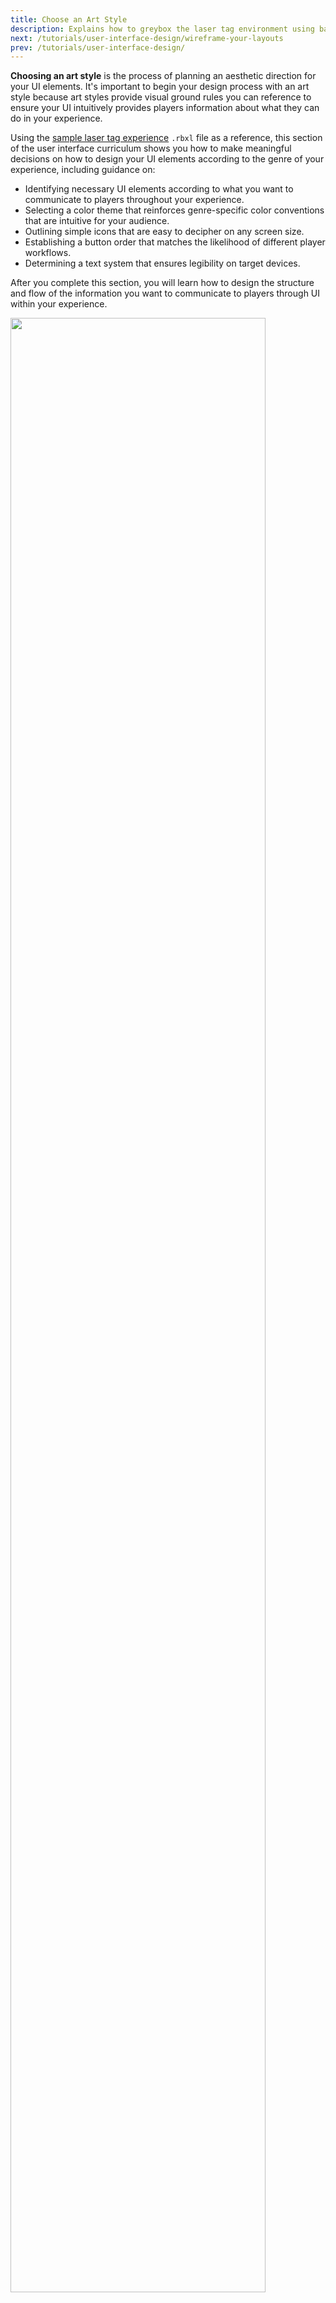 ```yaml
---
title: Choose an Art Style
description: Explains how to greybox the laser tag environment using basic parts.
next: /tutorials/user-interface-design/wireframe-your-layouts
prev: /tutorials/user-interface-design/
---
```


**Choosing an art style** is the process of planning an aesthetic direction for your UI elements. It's important to begin your design process with an art style because art styles provide visual ground rules you can reference to ensure your UI intuitively provides players information about what they can do in your experience.

Using the [sample laser tag experience](https://www.roblox.com/games/14817965191/Laser-Tag-1A) `.rbxl` file as a reference, this section of the user interface curriculum shows you how to make meaningful decisions on how to design your UI elements according to the genre of your experience, including guidance on:

- Identifying necessary UI elements according to what you want to communicate to players throughout your experience.
- Selecting a color theme that reinforces genre-specific color conventions that are intuitive for your audience.
- Outlining simple icons that are easy to decipher on any screen size.
- Establishing a button order that matches the likelihood of different player workflows.
- Determining a text system that ensures legibility on target devices.

After you complete this section, you will learn how to design the structure and flow of the information you want to communicate to players through UI within your experience.

<img width="90%" img src="../../assets/tutorials/user-interface-design/Section1/Intro.jpg" alt="" />

## Identify Your UI Elements

The first step in choosing an art style for your UI is to identify what UI elements you need for the varying types of information you want to communicate to your audience. Doing this work at the start of your design process is crucial because it allows you to categorize UI elements by their functional purpose, make semantic decisions according to where and when players are going to interact with each UI element, and plan where you can reuse UI elements across your experience.

There are many different ways to brainstorm which UI elements are necessary for your gameplay requirements, but it's recommended to start with envisioning what a player needs to know as soon as they join your experience. For example, when a player opens the sample laser tag experience, they may ask themselves the following questions:

- What is the goal of the experience?
- How do I know who is on my team?
- How do I keep track of my team's points?
- How do I select a blaster?
- How do I know where the blaster shoots a laser?
- If I'm on a mobile device, how do I shoot my blaster?
- After I shoot a laser, when can I shoot again?
- How do I know when I am starting the round?
- How do I know when I successfully tag someone with my blaster?
- How do I know when the enemy team successfully tags me?

By using these questions to understand what information is imperative for players to know to be successful, you can sort the sample laser tag experience's UI needs into three categories:

1. Information about the experience's objective.
2. Information about the blaster.
3. Information about the state of the player.

Sorting your experience's UI needs into categories is helpful because you can formulate your art style around each grouping to reinforce what information each category needs to teach players. For example, if you want your UI to tell players what actions they can take regarding their character's health status, you might choose an art style with UI elements that prioritize the color green and/or plus icons so players can quickly recognize their function.

After you sort your experience's UI needs into categories, you can create a list of the UI elements necessary to meet the requirements of each category. To demonstrate, the sample laser tag experience uses the following table of UI elements to address the previous list of potential player questions. As you work through this tutorial, the UI curriculum will continue to refer to this list and highlight major design decisions that relate to each category of UI elements.

   <table>
   <thead>
   <tr>
   <th>Category</th>
   <th>UI Elements</th>
   </tr>
   </thead>
   <tbody>
   <tr>
   <td>Information about the experience's objective</td>
   <td><ul><li>Objective prompt</li><li>Team point tracker</li><li>Team indicator</li></ul></td>
   </tr>
   <tr>
   <td>Information about the blaster</td>
   <td><ul><li>Blaster selector</li><li>Cross hair</li><li>Hit marker</li><li>Cooldown meter</li><li>Shoot button for mobile devices</li></ul></td>
   </tr>
   <tr>
   <td>Information about the state of the player</td>
   <td><ul><li>Force field screen when player is joining or rejoining the round</li><li>Respawn screen when player is tagged out</li><li>Indicator when enemy players are tagged out</li></ul></td>
   </tr>
   </tbody>
   </table>

Now that you have a list of UI elements for your experience, it's time to begin making stylistic and semantic choices for each grouping of UI elements, starting with a color theme.

## Select a Color Theme

A **color theme**, or color palette, is a selection of colors that each communicate a message through consistent application within your experience, such as using a bright color to indicate when something is selectable. Applying a color theme to your UI elements is important, especially when you rely on color conventions within the genre of your experience, because it allows players to quickly understand your UI with minimal effort.

In the [Environmental Art Curriculum](../environmental-art/index.md), each half of the laser tag environment is color-coded from a top-down view to differentiate which area of the map is near each team's respective spawn zone: **mint** for the team that assembles on the left side of the map, and **carnation pink** for the team that assembles on the right side of the map. These specific colors are useful because they are **complementary**, meaning that they contrast each other well, and enable players to easily scan their surroundings and orient themselves regardless of what direction they're facing in the building.

<GridContainer numColumns="2">
  <figure>
    <img width="100%" img src="../../assets/tutorials/user-interface-design/Section1/GreenLeft.jpg" alt="The door on the mint green side of the map." />
    <figcaption>Pastel Blue-green</figcaption>
  </figure>
  <figure>
    <img width="100%" img src="../../assets/tutorials/user-interface-design/Section1/PinkRight.jpg" alt="The door on the carnation pink side of the map." />
    <figcaption>Carnation Pink</figcaption>
  </figure>
</GridContainer>

The sample laser tag experience uses this same color theme in its UI to highlight information that pertains to each team, such as each player's team indicator within the 3D space, or the team point tracker that overlays the screen. This consistency assists players in being able to quickly understand information about the experience's objective during the fast-paced gameplay of a first-person shooter experience, especially as players need to make rapid decisions while traversing the environment.

<figure>
    <img src="../../assets/tutorials/gameplay-scripting/Creating-Teams/Objective-UI.jpg" width="100%" alt="" />
    <figcaption>A preview of the team point tracker in the sample laser tag experience.</figcaption>
</figure>

When selecting a color theme for your own experience, consider the following:

- The strength of a color theme relies on helping players make quick mental associations between each color and their function. For this reason, **limit your color theme** to only highlight the key information you want players to associate with your UI elements.
- To ensure players with colorblindness can understand the message of your color theme, **don't always rely on color alone** to distinguish between UI elements. Instead, combine colors with icons, shapes, and/or animations to ensure your UI communicates effectively with every player.
- It's more important for your UI to be legible than aesthetically pleasing. For this reason, **prioritize simple UI** with color that remains readable over both light and dark elements in the 3D world.

To highlight the guidance in the last point, the sample laser tag experience utilizes the neutral colors of black and white for almost every other UI element that overlays the 2D screen. Black and white contrast each other well, and they are easy to read as the rest of the screen displays an otherwise colorful 3D environment.

<figure>
    <img src="../../assets/tutorials/user-interface-design/Section1/PlayerInfoPreview.png" />
</figure>

## Outline Simple Icons

An **icon** is a symbol that represents an action, object, or concept in an experience. Outlining icons that are simple and intuitive is important because the end result enables players to easily recognize what they are able to do and what you want to tell them through your UI without using text, which can clutter the screen and pull attention away from content that matters. This process is even more crucial if your audience accesses your experience using a small screen on mobile devices.

Simple icons ideally have a distinct style from your 3D elements while still complimenting the overall world of your experience. For example, in the final environment of the [Environmental Art Curriculum](../environmental-art/index.md), both modular and prop 3D assets have a clean, high-tech art style that utilizes rectangular forms with soft, rounded corners. From the beveled panels along the floor to the near circular windows in the ceiling, nothing includes a sharp edge.

<GridContainer numColumns="2">
  <figure>
    <img width="100%" img src="../../assets/tutorials/environmental-art-curriculum/Section3/SAPackages-Intro.jpg" />
  </figure>
  <figure>
    <img width="85%" img src="../../assets/tutorials/environmental-art-curriculum/Section3/SettingParameters-CanCollide.png" />
  </figure>
</GridContainer>

To complement this art style while still remaining unique, all UI elements that you will learn to make later in this tutorial include a futuristic aesthetic and round angles without matching the shape language of the 3D assets in the environment. This keeps each icon's meaning distinct from other information in both the 2D and 3D space.

To demonstrate this concept, see the following two images from the sample laser tag experience of the crosshair that tells players where their blaster shoots on the screen, and the button that allows players to shoot their blaster on mobile devices. Both icons include soft angles to be cohesive with the overall world, but their hexagonal and circular shapes set them apart from anything a player could associate the icons with in the experience.

<GridContainer numColumns="2">
  <figure>
    <img width="40%" img src="../../assets/tutorials/user-interface-design/Section3/CrosshairIcon.jpg" />
  </figure>
  <figure>
    <img width="40%" img src="../../assets/tutorials/user-interface-design/Section3/BlastButtonIcon-Default.jpg" />
  </figure>
</GridContainer>

When outlining simple icons for your own experience, consider the following:

- Simple icons are legible even when they are small. For this reason, **limit details on your icons** that would become unrecognizable on mobile device screens.
- Icons are powerful because they can communicate a message no matter the player's language. As long as it doesn't impact player comprehension of your UI, **replace unnecessary text with icons** to improve localization efforts.
- Many experiences of the same genre use icons that are stylistically similar, such as a sword icon that represents strength, or a beaker that represents magic. **Embrace the symbolism within your experience's genre** so players can understand your icons without additional guidance.

If you don't know what types of icons are common within your experience's genre, check out the [Game UI Database](https://gameuidatabase.com/). This free resource tool for UI designers includes screenshots from hundreds of games of different genres that you can reference during your design process.

## Establish an Interaction Order

An **interaction order** is the sequence of interactions players can have with your UI. As there are often multiple interactable UI elements on the screen, it's important to establish an intuitive interaction order to assist players in making decisions as they navigate various workflows.

There are typically three types of interactions in a workflow:

- **Primary Interaction** – The action a player is most likely to perform.
- **Secondary Interaction** – The action a player is likely to perform as an alternative to the primary action.
- **Tertiary Interaction** –  The action a player is least likely to perform.

Each interaction type must have a different level of visual emphasis depending on the likelihood of a player performing the action. To illustrate this concept, examine the following image of the interaction order for the workflow to select a blaster in the sample laser tag experience, in which A represents the primary interaction, B represents the secondary interaction, and C represents the tertiary interaction.

<figure>
    <img src="../../assets/tutorials/user-interface-design/Section1/BlasterInteractionOrder.png" />
</figure>

In this workflow, the action a player is most likely to perform is to select between the two different types of blasters, so the blaster buttons are much larger than any other interactable element in the design. This level of visual emphasis grabs the player's attention, and draws their eye to the middle of the overall UI element. After the player makes their decision, the logical next step in the workflow is to confirm their selection and start the round. For this reason, the SELECT button is directly below the primary interaction.

While unlikely, the player may not know they are able to select one of the blaster buttons to communicate which blaster they want to use. To assist in this situation, there are two arrow tertiary buttons the player can utilize to cycle between their choices. These buttons are subtle and much smaller than the elements of the primary and secondary interactions, but they are also perceivable to the player that needs direction on what actions they are able to perform.

If you were to place these primary, secondary, and tertiary interactions in a different interaction order, such as swapping the SELECT button with the left arrow button, players wouldn't have clear direction on the sequence of choices they need to make. For this reason, in addition to the visual emphasis of a button order, effective workflows follow a **visual hierarchy** that guides players through your ideal order of decisions according to the direction they are likely to scan information, such as top-down and left-to-right.

<figure>
    <img src="../../assets/tutorials/user-interface-design/Section1/BlasterFlow.png" />
    <figcaption>The success of this design is that it's natural for players familiar with both left-to-right and right-to-left languages!</figcaption>
</figure>

When establishing an interaction order for the workflows in your own experience, consider the following:

- Players need to have a clear understanding of when they can interact with your UI to perform actions. For this reason, it's recommended to **provide at least one form of visual feedback** for interactable UI elements, such as displaying an outline or changing a button's size, color, or animation when it's in focus.
- If labels on interactable UI elements are vague or similar to one another in the same workflow, players can misunderstand how to complete an action or process. To avoid a negative player experience, **create labels that are clear, concise, and distinct from one another**.
- If interactive UI elements are too large, they can distract from other important information on the screen. Conversely, if they are too small, they can be hard to read or difficult to select, especially if they're in close proximity on mobile devices. For this reason, it's essential to **review the size of your interactable UI elements on various screen sizes**.

In [Implement in Studio](implement-designs-in-Studio.md), you will learn how to use `Class.UIAspectRatioConstraint` objects to ensure UI elements maintain a specific aspect ratio no matter what device players use to access your experience. In addition to making your design process easier, this technique can also help you meet the Web Content Accessibility Guidelines' [Touch Target Size and Spacing](https://w3c.github.io/Mobile-A11y-TF-Note/#targetSize) recommendation to create a touch zone for interactive UI elements that's at least 9x9 mm on mobile devices.

## Determine a Text System

A **text system** is a set of rules about fonts and style for all of the words in your UI, such as "always bold headers" or "use green font when referencing a health stat." Determining a text system early into your design process allows you to have a structure that you can consistently apply throughout your experience so players know what to expect as they search for the information they need.

While text systems can vary depending on the experience's genre or 3D world requirements, the most important rule that all text systems must follow is to **ensure all of your UI text is clear and easy to read**. By using this rule as a basis for all decisions related to your text system, you can improve the accessibility and user experience for players reading your UI by considering the different ways players may interact with your text, such as:

- The device players may use to access your experience.
- The language in which players may read your localized text.
- The possible underlying background behind on-screen text.

For example, the following screen response design of when a player is tagged out scales to a smaller or larger font size according to a player's device, includes enough room on either side of the english text for languages with longer translations, and includes a contrasting background so players can read the text no matter what color is in their background.

<figure>
    <img src="../../assets/tutorials/user-interface-design/Section1/RespawningPreview.png" />
</figure>

When determining a text system for your own experience, consider the following:

- Text is difficult to read when it blends in with the noise of its background. To improve the legibility of your UI, **display text on top of a contrasting color or with a stroke**.
- If you don't scale your text for different devices, the text will either take up too much room or become small and indecipherable on the player's screen. To catch discrepancies in your text, **test your design on multiple devices** throughout the design process.
- Words can extend beyond your original design when you localize them into other languages. To improve the composition of your design, **reference the most space your text can take up on the screen**.
- While some fonts can fit the aesthetics of your experience, they may be difficult to read in large quantities. For this reason, **use stylized text sparingly**, such as for titles or alert text.

Once you have a plan for the art style of your UI, you can move on to the next section of the tutorial to learn how to wireframe the layout of each element in various player workflows.
